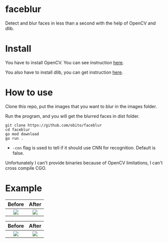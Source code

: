 # faceblur


Detect and blur faces in less than a second with the help of OpenCV and dlib.

# Install

You have to install OpenCV. You can see instruction [here](https://github.com/hybridgroup/gocv#how-to-install).

You also have to install dlib, you can get instruction [here](https://github.com/Kagami/go-face#requirements).

# How to use


Clone this repo, put the images that you want to blur in the images folder.

Run the program, and you will get the blurred faces in dist folder.

```
git clone https://github.com/obito/faceblur
cd faceblur
go mod download
go run .
```

* `-cnn` flag is used to tell if it should use CNN for recognition. Default is false.

Unfortunately I can't provide binaries because of OpenCV limitations, I can't cross compile CGO.

# Example

Before             |  After
:-------------------------:|:-------------------------:
![](https://raw.githubusercontent.com/obito/faceblur/master/images/img.jpg)  |  ![](https://raw.githubusercontent.com/obito/faceblur/master/dist/img-blurred.jpg)


Before             |  After
:-------------------------:|:-------------------------:
![](https://raw.githubusercontent.com/obito/faceblur/master/assets/head-pose-face-detection-male.gif)  |  ![](https://raw.githubusercontent.com/obito/faceblur/master/assets/head-pose-face-detection-male-blurred.gif)